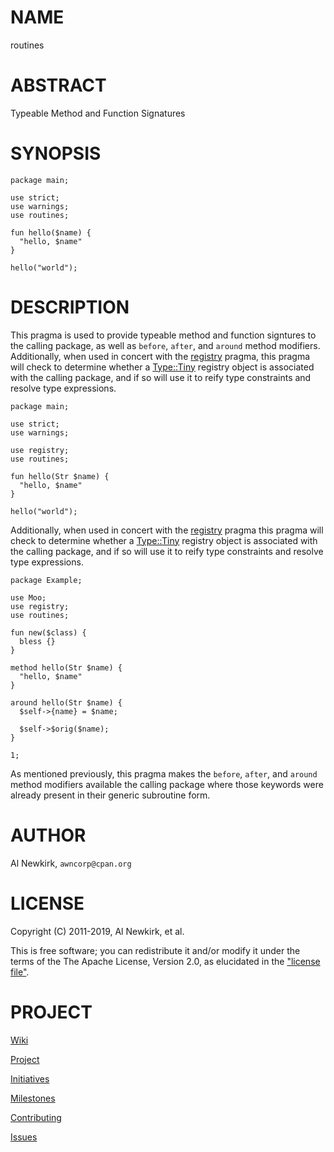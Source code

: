 # NAME

routines

# ABSTRACT

Typeable Method and Function Signatures

# SYNOPSIS

    package main;

    use strict;
    use warnings;
    use routines;

    fun hello($name) {
      "hello, $name"
    }

    hello("world");

# DESCRIPTION

This pragma is used to provide typeable method and function signtures to the
calling package, as well as `before`, `after`, and `around` method
modifiers. Additionally, when used in concert with the [registry](https://metacpan.org/pod/registry) pragma, this
pragma will check to determine whether a [Type::Tiny](https://metacpan.org/pod/Type::Tiny) registry object is
associated with the calling package, and if so will use it to reify type
constraints and resolve type expressions.

    package main;

    use strict;
    use warnings;

    use registry;
    use routines;

    fun hello(Str $name) {
      "hello, $name"
    }

    hello("world");

Additionally, when used in concert with the [registry](https://metacpan.org/pod/registry) pragma this pragma will
check to determine whether a [Type::Tiny](https://metacpan.org/pod/Type::Tiny) registry object is associated with
the calling package, and if so will use it to reify type constraints and
resolve type expressions.

    package Example;

    use Moo;
    use registry;
    use routines;

    fun new($class) {
      bless {}
    }

    method hello(Str $name) {
      "hello, $name"
    }

    around hello(Str $name) {
      $self->{name} = $name;

      $self->$orig($name);
    }

    1;

As mentioned previously, this pragma makes the `before`, `after`, and
`around` method modifiers available the calling package where those keywords
were already present in their generic subroutine form.

# AUTHOR

Al Newkirk, `awncorp@cpan.org`

# LICENSE

Copyright (C) 2011-2019, Al Newkirk, et al.

This is free software; you can redistribute it and/or modify it under the terms
of the The Apache License, Version 2.0, as elucidated in the ["license
file"](https://github.com/iamalnewkirk/routines/blob/master/LICENSE).

# PROJECT

[Wiki](https://github.com/iamalnewkirk/routines/wiki)

[Project](https://github.com/iamalnewkirk/routines)

[Initiatives](https://github.com/iamalnewkirk/routines/projects)

[Milestones](https://github.com/iamalnewkirk/routines/milestones)

[Contributing](https://github.com/iamalnewkirk/routines/blob/master/CONTRIBUTE.md)

[Issues](https://github.com/iamalnewkirk/routines/issues)
